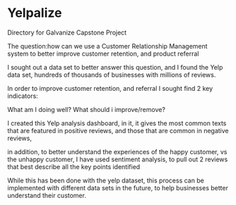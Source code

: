 # Yelpalize
Directory for Galvanize Capstone Project

The question:how can we use a Customer Relationship Management system to better improve customer retention, and product referral

I sought out a data set to better answer this question, and I found the Yelp data set, hundreds of thousands of businesses with millions of reviews.

In order to improve customer retention, and referral I sought find 2 key indicators:

What am I doing well?
What should i improve/remove?

I created this Yelp analysis dashboard, in it, it gives the most common texts that are featured in positive reviews, and those that are common in negative reviews,

in addition, to better understand the experiences of the happy customer, vs the unhappy customer, I have used sentiment analysis, to pull out 2 reviews that best describe all the key points identified

While this has been done with the yelp dataset, this process can be implemented with different data sets in the future, to help businesses better understand their customer.
